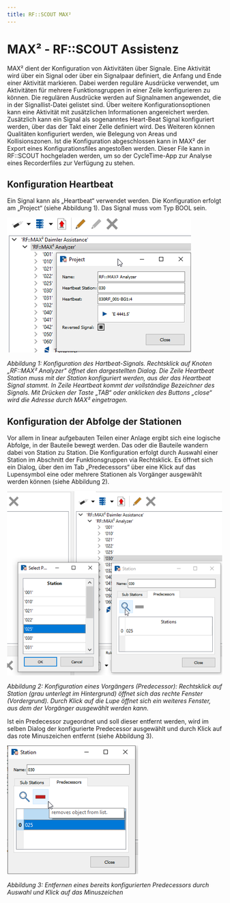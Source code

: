 ```yaml
---
title: RF::SCOUT MAX²
---
```


# MAX² - RF::SCOUT Assistenz
MAX² dient der Konfiguration von Aktivitäten über Signale. Eine Aktivität wird über ein Signal oder über ein Signalpaar definiert, die Anfang und Ende einer Aktivität markieren. Dabei werden reguläre Ausdrücke verwendet, um Aktivitäten für mehrere Funktionsgruppen in einer Zeile konfigurieren zu können. Die regulären Ausdrücke werden auf Signalnamen angewendet, die in der Signallist-Datei gelistet sind. Über weitere Konfigurationsoptionen kann eine Aktivität mit zusätzlichen Informationen angereichert werden. Zusätzlich kann ein Signal als sogenanntes Heart-Beat Signal konfiguriert werden, über das der Takt einer Zelle definiert wird. Des Weiteren können Qualitäten konfiguriert werden, wie Belegung von Areas und Kollisionszonen.
Ist die Konfiguration abgeschlossen kann in MAX² der Export eines Konfigurationsfiles angestoßen werden. Dieser File kann in RF::SCOUT hochgeladen werden, um so der CycleTime-App zur Analyse eines Recorderfiles zur Verfügung zu stehen.

## Konfiguration Heartbeat
Ein Signal kann als „Heartbeat“ verwendet werden. Die Konfiguration erfolgt am „Project“ (siehe Abbildung 1). Das Signal muss vom Typ BOOL sein.

![heartbeat_configuration](Bilder/HeartBeat_COnf.png)

_Abbildung 1: Konfiguration des Hartbeat-Signals. Rechtsklick auf Knoten „RF::MAX² Analyzer" öffnet den dargestellten Dialog. Die Zeile Heartbeat Station muss mit der Station konfiguriert werden, aus der das Heartbeat Signal stammt. In Zeile Heartbeat kommt der vollständige Bezeichner des Signals. Mit Drücken der Taste „TAB“ oder anklicken des Buttons „close“ wird die Adresse durch MAX² eingetragen._

## Konfiguration der Abfolge der Stationen
Vor allem in linear aufgebauten Teilen einer Anlage ergibt sich eine logische Abfolge, in der Bauteile bewegt werden. Das oder die Bauteile wandern dabei von Station zu Station. Die Konfiguration erfolgt durch Auswahl einer Station im Abschnitt der Funktionsgruppen via Rechtsklick. Es öffnet sich ein Dialog, über den im Tab „Predecessors“ über eine Klick auf das Lupensymbol eine oder mehrere Stationen als Vorgänger ausgewählt werden können (siehe Abbildung 2).

![station_order_configuration](Bilder/StationOrder_conf.png)

_Abbildung 2: Konfiguration eines Vorgängers (Predecessor): Rechtsklick auf Station (grau unterlegt im Hintergrund) öffnet sich das rechte Fenster (Vordergrund). Durch Klick auf die Lupe öffnet sich ein weiteres Fenster, aus dem der Vorgänger ausgewählt werden kann._

Ist ein Predecessor zugeordnet und soll dieser entfernt werden, wird im selben Dialog der konfigurierte Predecessor ausgewählt und durch Klick auf das rote Minuszeichen entfernt (siehe Abbildung 3).

![station_order_change](Bilder/StationOrder_change.png)

_Abbildung 3: Entfernen eines bereits konfigurierten Predecessors durch Auswahl und Klick auf das Minuszeichen_
